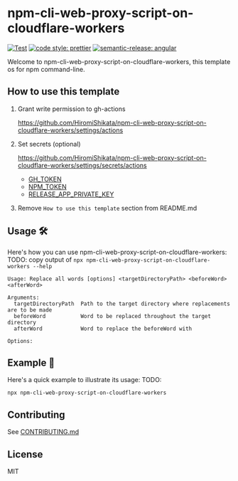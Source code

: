 # npm-cli-web-proxy-script-on-cloudflare-workers

[![Test](https://github.com/HiromiShikata/npm-cli-web-proxy-script-on-cloudflare-workers/actions/workflows/test.yml/badge.svg)](https://github.com/HiromiShikata/npm-cli-web-proxy-script-on-cloudflare-workers/actions/workflows/test.yml)
[![code style: prettier](https://img.shields.io/badge/code_style-prettier-ff69b4.svg?style=flat-square)](https://github.com/prettier/prettier)
[![semantic-release: angular](https://img.shields.io/badge/semantic--release-angular-e10079?logo=semantic-release)](https://github.com/semantic-release/semantic-release)

Welcome to npm-cli-web-proxy-script-on-cloudflare-workers, this template os for npm command-line.

## How to use this template

1. Grant write permission to gh-actions

   https://github.com/HiromiShikata/npm-cli-web-proxy-script-on-cloudflare-workers/settings/actions

1. Set secrets (optional)

   https://github.com/HiromiShikata/npm-cli-web-proxy-script-on-cloudflare-workers/settings/secrets/actions

   - [GH_TOKEN](https://github.com/settings/tokens)
   - [NPM_TOKEN](https://www.npmjs.com/settings/hiromi/tokens)
   - [RELEASE_APP_PRIVATE_KEY](https://github.com/settings/apps/semantic-release-changelog)

1. Remove `How to use this template` section from README.md

## Usage 🛠️

Here's how you can use npm-cli-web-proxy-script-on-cloudflare-workers:
TODO: copy output of `npx npm-cli-web-proxy-script-on-cloudflare-workers --help`

```
Usage: Replace all words [options] <targetDirectoryPath> <beforeWord> <afterWord>

Arguments:
  targetDirectoryPath  Path to the target directory where replacements are to be made
  beforeWord           Word to be replaced throughout the target directory
  afterWord            Word to replace the beforeWord with

Options:

```

## Example 📖

Here's a quick example to illustrate its usage:
TODO:

```
npx npm-cli-web-proxy-script-on-cloudflare-workers
```

## Contributing

See [CONTRIBUTING.md](./CONTRIBUTING.md)

## License

MIT
